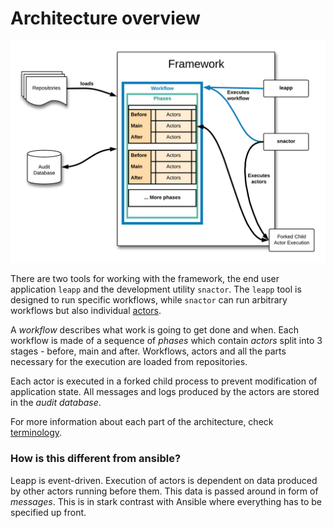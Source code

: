 # Architecture overview

![Architecture overview](img/framework-arch-overview.png)

There are two tools for working with the framework, the end user application `leapp` and the development utility `snactor`. The `leapp` tool is designed to run specific workflows, while `snactor` can run arbitrary workflows but also individual [actors](/actors).

A *workflow* describes what work is going to get done and when. Each workflow is made of a sequence of *phases* which contain *actors* split into 3 stages - before, main and after. Workflows, actors and all the parts necessary for the execution are loaded from repositories.

Each actor is executed in a forked child process to prevent modification of application state. All messages and logs produced by the actors are stored in the *audit database*.

For more information about each part of the architecture, check [terminology](http://leapp.readthedocs.io/en/latest/terminology.html).


### How is this different from ansible?

Leapp is event-driven. Execution of actors is dependent on data produced by other actors running before them. This data is passed around in form of *messages*.
This is in stark contrast with Ansible where everything has to be specified up front.

